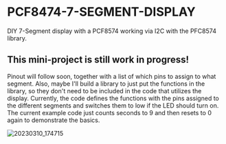 # PCF8474-7-SEGMENT-DISPLAY

DIY 7-Segment display with a PCF8574 working via I2C with the PFC8574 library.

## This mini-project is still work in progress!
Pinout will follow soon, together with a list of which pins to assign to what segment.
Also, maybe I'll build a library to just put the functions in the library, so they don't need to be included in the code that utilizes the display.
Currently, the code defines the functions with the pins assigned to the different segments and switches them to low if the LED should turn on.
The current example code just counts seconds to 9 and then resets to 0 again to demonstrate the basics.



![20230310_174715](https://user-images.githubusercontent.com/114338337/224480518-e5520e62-bd6b-456c-b602-249eb714b3e2.jpg)
